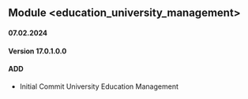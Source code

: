 ## Module <education_university_management>

#### 07.02.2024
#### Version 17.0.1.0.0
#### ADD
- Initial Commit  University Education Management
